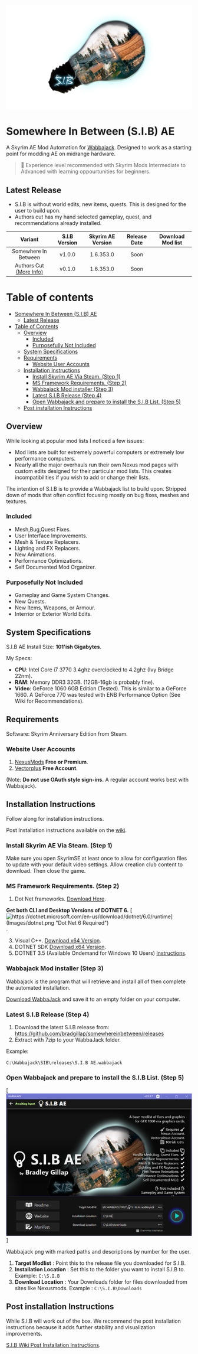 
![S.I.B Logo](Images/SplashV2large.png)


# Somewhere In Between (S.I.B) AE
A Skyrim AE Mod Automation for [Wabbajack](https://www.wabbajack.org/#/). Designed to work as a starting point for modding AE on midrange hardware.

>🧠 Experience level recommended with Skyrim Mods Intermediate to Advanced with learning oppourtunities for beginners.

## Latest Release

* S.I.B is without world edits, new items, quests. This is designed for the user to build upon.
* Authors cut has my hand selected gameplay, quest, and recommendations already installed.

| Variant                                                                                          | S.I.B Version | Skyrim AE Version | Release Date | Download Mod list |
|:------------------------------------------------------------------------------------------------:|:-------------:|:----------------:|:------------:|:----------------:|
| Somewhere In Between                                                                             | v1.0.0        | 1.6.353.0        | Soon         |                  |
| Authors Cut [(More Info)](https://github.com/bradgillap/somewhereinbetween/wiki/SIB-Authors-Cut) | v0.1.0        | 1.6.353.0        | Soon         |                  |

# Table of contents

- [Somewhere In Between (S.I.B) AE](#somewhere-in-between-sib-ae)
  - [Latest Release](#latest-release)
- [Table of Contents](#table-of-contents)
  - [Overview](#overview)
    - [Included](#included)
    - [Purposefully Not Included](#purposefully-not-included)
  - [System Specifications](#system-specifications)
  - [Requirements](#requirements)
    - [Website User Accounts](#website-user-accounts)
  - [Installation Instructions](#installation-instructions)
    - [Install Skyrim AE Via Steam. (Step 1)](#install-skyrim-ae-via-steam-step-1)
    - [MS Framework Requirements. (Step 2)](#ms-framework-requirements-step-2)
    - [Wabbajack Mod installer (Step 3)](#wabbajack-mod-installer-step-3)
    - [Latest S.I.B Release (Step 4)](#latest-sib-release-step-4)
    - [Open Wabbajack and prepare to install the S.I.B List. (Step 5)](#open-wabbajack-and-prepare-to-install-the-sib-list-step-5)
  - [Post installation Instructions](#post-installation-instructions)
## Overview

While looking at popular mod lists I noticed a few issues:

* Mod lists are built for extremely powerful computers or extremely low performance computers.
* Nearly all the major overhauls run their own Nexus mod pages with custom edits designed for their particular mod lists. This creates incompatibilities if you wish to add or change their lists.

The intention of S.I.B is to provide a Wabbajack list to build upon. Stripped down of mods that often conflict focusing mostly on bug fixes, meshes and textures.

### Included

* Mesh,Bug,Quest Fixes.
* User Interface Improvements.
* Mesh & Texture Replacers.
* Lighting and FX Replacers.
* New Animations.
* Performance Optimizations.
* Self Documented Mod Organizer.

### Purposefully Not Included

* Gameplay and Game System Changes.
* New Quests.
* New Items, Weapons, or Armour.
* Interrior or Exterior World Edits.



## System Specifications

S.I.B AE Install Size: **101'ish Gigabytes**.

My Specs:
* **CPU**: Intel Core i7 3770 3.4ghz overclocked to 4.2ghz (Ivy Bridge 22nm).
* **RAM**: Memory DDR3 32GB. (12GB-16gb is probably fine).
* **Video**: GeForce 1060 6GB Edition (Tested). This is similar to a GeForce 1660. A GeForce 770 was tested with ENB Performance Option (See Wiki for Recommendations).

## Requirements

Software: Skyrim Anniversary Edition from Steam.

### Website User Accounts

1. [NexusMods](https://www.nexusmods.com/modrewards#/store/item/35)  **Free or Premium**.
2. [Vectorplus](https://vectorplexus.com/) **Free Account**.

(Note: **Do not use OAuth style sign-ins.** A regular account works best with Wabbajack).

## Installation Instructions

Follow along for installation instructions.

Post Installation instructions available on the [wiki](https://github.com/bradgillap/somewhereinbetween/wiki).

### Install Skyrim AE Via Steam. (Step 1)

Make sure you open SkyrimSE at least once to allow for configuration files to update with your default video settings. Allow creation club content to download. Then close the game.

### MS Framework Requirements. (Step 2)

1. Dot Net frameworks. [Download Here](https://dotnet.microsoft.com/en-us/download/dotnet/6.0/runtime).

**Get both CLI and Desktop Versions of DOTNET 6.**
[![https://dotnet.microsoft.com/en-us/download/dotnet/6.0/runtime](Images/dotnet.png "Dot Net 6 Required")](https://dotnet.microsoft.com/en-us/download/dotnet/6.0/runtime).

3. Visual C++.         [Download x64 Version](https://docs.microsoft.com/en-US/cpp/windows/latest-supported-vc-redist?view=msvc-170).
4. DOTNET SDK          [Download x64 Version](https://dotnet.microsoft.com/en-us/download).
5. DOTNET 3.5 (Available Ondemand for Windows 10 Users) [Instructions](https://docs.microsoft.com/en-us/dotnet/framework/install/dotnet-35-windows).

### Wabbajack Mod installer (Step 3)

Wabbajack is the program that will retrieve and install all of then complete the automated installation.

[Download WabbaJack](https://www.wabbajack.org/#/) and save it to an empty folder on your computer.

### Latest S.I.B Release (Step 4)

1. Download the latest S.I.B release from: https://github.com/bradgillap/somewhereinbetween/releases
2. Extract with 7zip to your WabbaJack folder.

Example:

```
C:\Wabbajack\SIB\releases\S.I.B AE.wabbajack
```

### Open Wabbajack and prepare to install the S.I.B List. (Step 5)

[![Images/Wabbajack2.PNG](Images/Wabbajack2.PNG "Dot Net 6 Required")]

Wabbajack png with marked paths and descriptions by number for the user.

1. **Target Modlist** : Point this to the release file you downloaded for S.I.B.
2. **Installation Location** : Set this to the folder you want to install S.I.B to. Example: ``C:\S.I.B``
3. **Download Location** : Your Downloads folder for files downloaded from sites like Nexusmods. Example : ``C:\S.I.B\Downloads``

## Post installation Instructions

While S.I.B will work out of the box. We recommend the post installation instructions because it adds further stability and visualization improvements.

[S.I.B Wiki Post Installation Instructions](https://github.com/bradgillap/somewhereinbetween/wiki).
